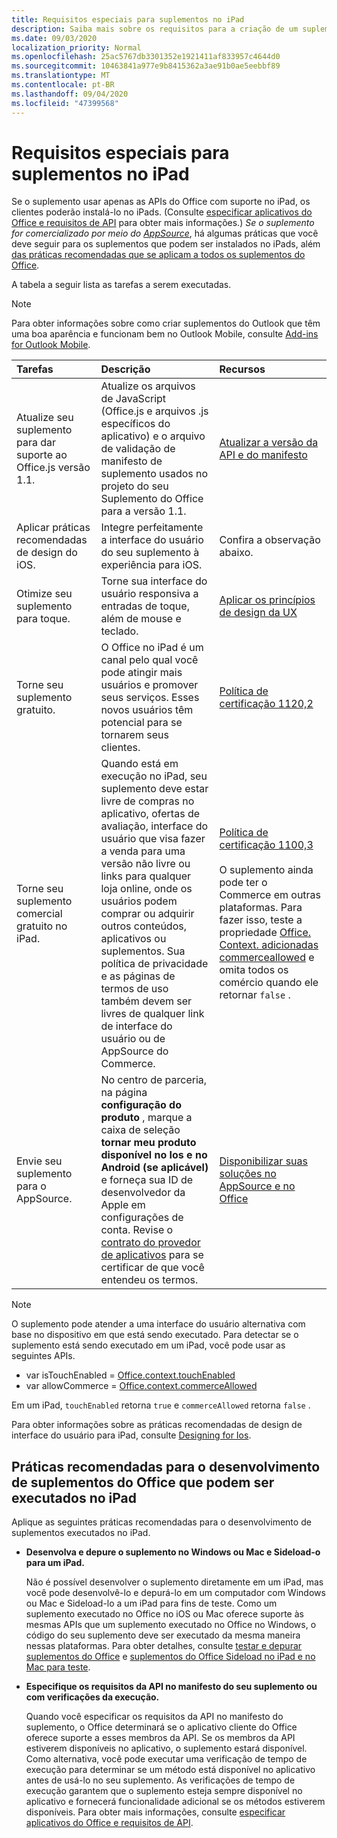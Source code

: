 ```yaml
---
title: Requisitos especiais para suplementos no iPad
description: Saiba mais sobre os requisitos para a criação de um suplemento do Office que é executado em um iPad.
ms.date: 09/03/2020
localization_priority: Normal
ms.openlocfilehash: 25ac5767db3301352e1921411af833957c4644d0
ms.sourcegitcommit: 10463841a977e9b8415362a3ae91b0ae5eebbf89
ms.translationtype: MT
ms.contentlocale: pt-BR
ms.lasthandoff: 09/04/2020
ms.locfileid: "47399568"
---
```

# <a name="special-requirements-for-add-ins-on-the-ipad"></a>Requisitos especiais para suplementos no iPad

Se o suplemento usar apenas as APIs do Office com suporte no iPad, os clientes poderão instalá-lo no iPads. (Consulte [especificar aplicativos do Office e requisitos de API](specify-office-hosts-and-api-requirements.md) para obter mais informações.) *Se o suplemento for comercializado por meio do [AppSource](https://appsource.microsoft.com)*, há algumas práticas que você deve seguir para os suplementos que podem ser instalados no iPads, além [das práticas recomendadas que se aplicam a todos os suplementos do Office](../concepts/add-in-development-best-practices.md).

A tabela a seguir lista as tarefas a serem executadas.

> [!NOTE]
> Para obter informações sobre como criar suplementos do Outlook que têm uma boa aparência e funcionam bem no Outlook Mobile, consulte [Add-ins for Outlook Mobile](../outlook/outlook-mobile-addins.md).

|Tarefas|Descrição|Recursos|
|:-----|:-----|:-----|
|Atualize seu suplemento para dar suporte ao Office.js versão 1.1.|Atualize os arquivos de JavaScript (Office.js e arquivos .js específicos do aplicativo) e o arquivo de validação de manifesto de suplemento usados no projeto do seu Suplemento do Office para a versão 1.1.|[Atualizar a versão da API e do manifesto](update-your-javascript-api-for-office-and-manifest-schema-version.md)|
|Aplicar práticas recomendadas de design do iOS.|Integre perfeitamente a interface do usuário do seu suplemento à experiência para iOS.| Confira a observação abaixo. |
|Otimize seu suplemento para toque.|Torne sua interface do usuário responsiva a entradas de toque, além de mouse e teclado.|[Aplicar os princípios de design da UX](../concepts/add-in-development-best-practices.md#apply-ux-design-principles)|
|Torne seu suplemento gratuito.|O Office no iPad é um canal pelo qual você pode atingir mais usuários e promover seus serviços. Esses novos usuários têm potencial para se tornarem seus clientes.|[Política de certificação 1120,2](/legal/marketplace/certification-policies#11202-acquisition-pricing-and-terms)|
|Torne seu suplemento comercial gratuito no iPad.|Quando está em execução no iPad, seu suplemento deve estar livre de compras no aplicativo, ofertas de avaliação, interface do usuário que visa fazer a venda para uma versão não livre ou links para qualquer loja online, onde os usuários podem comprar ou adquirir outros conteúdos, aplicativos ou suplementos. Sua política de privacidade e as páginas de termos de uso também devem ser livres de qualquer link de interface do usuário ou de AppSource do Commerce.|[Política de certificação 1100,3](/legal/marketplace/certification-policies#11003-selling-additional-features)<br><br>O suplemento ainda pode ter o Commerce em outras plataformas. Para fazer isso, teste a propriedade [Office. Context. adicionadas commerceallowed](/javascript/api/office/office.context#commerceallowed) e omita todos os comércio quando ele retornar `false` .|
|Envie seu suplemento para o AppSource.|No centro de parceria, na página **configuração do produto** , marque a caixa de seleção **tornar meu produto disponível no Ios e no Android (se aplicável)** e forneça sua ID de desenvolvedor da Apple em configurações de conta. Revise o [contrato do provedor de aplicativos](https://go.microsoft.com/fwlink/?linkid=715691) para se certificar de que você entendeu os termos.|[Disponibilizar suas soluções no AppSource e no Office](/office/dev/store/submit-to-appsource-via-partner-center)|

> [!NOTE]
> O suplemento pode atender a uma interface do usuário alternativa com base no dispositivo em que está sendo executado. Para detectar se o suplemento está sendo executado em um iPad, você pode usar as seguintes APIs.
>
> - var isTouchEnabled = [Office.context.touchEnabled](/javascript/api/office/office.context#touchenabled)
> - var allowCommerce = [Office.context.commerceAllowed](/javascript/api/office/office.context#commerceallowed)
>
> Em um iPad, `touchEnabled` retorna `true` e `commerceAllowed` retorna `false` .
>
> Para obter informações sobre as práticas recomendadas de design de interface do usuário para iPad, consulte [Designing for Ios](https://developer.apple.com/library/ios/documentation/UserExperience/Conceptual/MobileHIG/).

## <a name="best-practices-for-developing-office-add-ins-that-can-run-on-ipad"></a>Práticas recomendadas para o desenvolvimento de suplementos do Office que podem ser executados no iPad

Aplique as seguintes práticas recomendadas para o desenvolvimento de suplementos executados no iPad.

-  **Desenvolva e depure o suplemento no Windows ou Mac e Sideload-o para um iPad.**

    Não é possível desenvolver o suplemento diretamente em um iPad, mas você pode desenvolvê-lo e depurá-lo em um computador com Windows ou Mac e Sideload-lo a um iPad para fins de teste. Como um suplemento executado no Office no iOS ou Mac oferece suporte às mesmas APIs que um suplemento executado no Office no Windows, o código do seu suplemento deve ser executado da mesma maneira nessas plataformas. Para obter detalhes, consulte [testar e depurar suplementos do Office](../testing/test-debug-office-add-ins.md) e [suplementos do Office Sideload no iPad e no Mac para teste](../testing/sideload-an-office-add-in-on-ipad-and-mac.md).

-  **Especifique os requisitos da API no manifesto do seu suplemento ou com verificações da execução.**

    Quando você especificar os requisitos da API no manifesto do suplemento, o Office determinará se o aplicativo cliente do Office oferece suporte a esses membros da API. Se os membros da API estiverem disponíveis no aplicativo, o suplemento estará disponível. Como alternativa, você pode executar uma verificação de tempo de execução para determinar se um método está disponível no aplicativo antes de usá-lo no seu suplemento. As verificações de tempo de execução garantem que o suplemento esteja sempre disponível no aplicativo e fornecerá funcionalidade adicional se os métodos estiverem disponíveis. Para obter mais informações, consulte [especificar aplicativos do Office e requisitos de API](specify-office-hosts-and-api-requirements.md).
